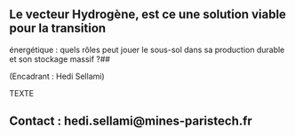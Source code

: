 ## Le vecteur Hydrogène, est ce une solution viable pour la transition
énergétique : quels rôles peut jouer le sous-sol dans sa production
durable et son stockage massif ?## 

(Encadrant : Hedi Sellami)

TEXTE

## Contact : hedi.sellami\@mines-paristech.fr
